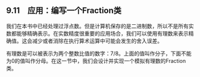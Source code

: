    

## 9.11　应用：编写一个Fraction类

我们在本书中已经处理过浮点数。但是计算机保存的是二进制数，所以不是所有实数都能够精确表示。在实数精度很重要的应用场合，我们可以使用有理数来表示精确值。这会减少或者消除在执行算术运算中可能会发生的舍入误差。

有理数是可以被表示为两个整数比值的数字：7/8。上面的值叫作分子，下面不能为0的值叫作分母。在这一节中，我们会设计并实现一个模拟有理数的Fraction类。